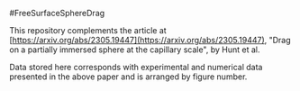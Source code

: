 #FreeSurfaceSphereDrag

This repository complements the article at [https://arxiv.org/abs/2305.19447](https://arxiv.org/abs/2305.19447), "Drag on a partially immersed sphere at the capillary scale", by Hunt et al.

Data stored here corresponds with experimental and numerical data presented in the above paper and is arranged by figure number.